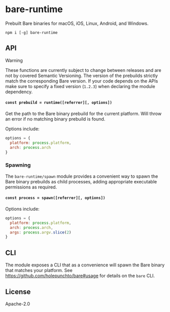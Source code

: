# bare-runtime

Prebuilt Bare binaries for macOS, iOS, Linux, Android, and Windows.

```
npm i [-g] bare-runtime
```

## API

> [!WARNING]
> These functions are currently subject to change between releases and are not by covered Semantic Versioning. The version of the prebuilds strictly match the corresponding Bare version. If your code depends on the APIs make sure to specify a fixed version (`1.2.3`) when declaring the module dependency.

#### `const prebuild = runtime([referrer][, options])`

Get the path to the Bare binary prebuild for the current platform. Will throw an error if no matching binary prebuild is found.

Options include:

```js
options = {
  platform: process.platform,
  arch: process.arch
}
```

### Spawning

The `bare-runtime/spawn` module provides a convenient way to spawn the Bare binary prebuilds as child processes, adding appropriate executable permissions as required.

#### `const process = spawn([referrer][, options])`

Options include:

```js
options = {
  platform: process.platform,
  arch: process.arch,
  args: process.argv.slice(2)
}
```

## CLI

The module exposes a CLI that as a convenience will spawn the Bare binary that matches your platform. See <https://github.com/holepunchto/bare#usage> for details on the `bare` CLI.

## License

Apache-2.0
